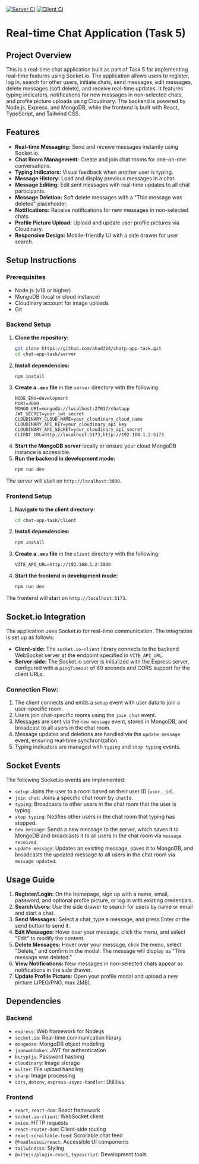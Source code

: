
[![Server CI](https://github.com/ahad324/chat-app-task/actions/workflows/server-ci.yml/badge.svg)](https://github.com/ahad324/chat-app-task/actions/workflows/server-ci.yml)
[![Client CI](https://github.com/ahad324/chat-app-task/actions/workflows/client-ci.yml/badge.svg)](https://github.com/ahad324/chat-app-task/actions/workflows/client-ci.yml)

# Real-time Chat Application (Task 5)

## Project Overview

This is a real-time chat application built as part of Task 5 for implementing real-time features using Socket.io. The application allows users to register, log in, search for other users, initiate chats, send messages, edit messages, delete messages (soft delete), and receive real-time updates. It features typing indicators, notifications for new messages in non-selected chats, and profile picture uploads using Cloudinary. The backend is powered by Node.js, Express, and MongoDB, while the frontend is built with React, TypeScript, and Tailwind CSS.

## Features

- **Real-time Messaging:** Send and receive messages instantly using Socket.io.
- **Chat Room Management:** Create and join chat rooms for one-on-one conversations.
- **Typing Indicators:** Visual feedback when another user is typing.
- **Message History:** Load and display previous messages in a chat.
- **Message Editing:** Edit sent messages with real-time updates to all chat participants.
- **Message Deletion:** Soft delete messages with a "This message was deleted" placeholder.
- **Notifications:** Receive notifications for new messages in non-selected chats.
- **Profile Picture Upload:** Upload and update user profile pictures via Cloudinary.
- **Responsive Design:** Mobile-friendly UI with a side drawer for user search.

## Setup Instructions

### Prerequisites

- Node.js (v18 or higher)
- MongoDB (local or cloud instance)
- Cloudinary account for image uploads
- Git

### Backend Setup

1. **Clone the repository:**
   ```bash
   git clone https://github.com/ahad324/chatp-app-task.git
   cd chat-app-task/server
   ```
2. **Install dependencies:**
   ```bash
   npm install
   ```
3. **Create a `.env` file** in the `server` directory with the following:
   ```env
   NODE_ENV=development
   PORT=3000
   MONGO_URI=mongodb://localhost:27017/chatapp
   JWT_SECRET=your_jwt_secret
   CLOUDINARY_CLOUD_NAME=your_cloudinary_cloud_name
   CLOUDINARY_API_KEY=your_cloudinary_api_key
   CLOUDINARY_API_SECRET=your_cloudinary_api_secret
   CLIENT_URL=http://localhost:5173,http://192.168.1.2:5173
   ```
4. **Start the MongoDB server** locally or ensure your cloud MongoDB instance is accessible.
5. **Run the backend in development mode:**
   ```bash
   npm run dev
   ```

The server will start on `http://localhost:3000`.

### Frontend Setup

1. **Navigate to the client directory:**
   ```bash
   cd chat-app-task/client
   ```
2. **Install dependencies:**
   ```bash
   npm install
   ```
3. **Create a `.env` file** in the `client` directory with the following:
   ```env
   VITE_API_URL=http://192.168.1.2:3000
   ```
4. **Start the frontend in development mode:**
   ```bash
   npm run dev
   ```

The frontend will start on `http://localhost:5173`.

## Socket.io Integration

The application uses Socket.io for real-time communication. The integration is set up as follows:

- **Client-side:** The `socket.io-client` library connects to the backend WebSocket server at the endpoint specified in `VITE_API_URL`.
- **Server-side:** The Socket.io server is initialized with the Express server, configured with a `pingTimeout` of 60 seconds and CORS support for the client URLs.

### Connection Flow:

1. The client connects and emits a `setup` event with user data to join a user-specific room.
2. Users join chat-specific rooms using the `join chat` event.
3. Messages are sent via the `new message` event, stored in MongoDB, and broadcast to all users in the chat room.
4. Message updates and deletions are handled via the `update message` event, ensuring real-time synchronization.
5. Typing indicators are managed with `typing` and `stop typing` events.

## Socket Events

The following Socket.io events are implemented:

- `setup`: Joins the user to a room based on their user ID (`user._id`).
- `join chat`: Joins a specific chat room by `chatId`.
- `typing`: Broadcasts to other users in the chat room that the user is typing.
- `stop typing`: Notifies other users in the chat room that typing has stopped.
- `new message`: Sends a new message to the server, which saves it to MongoDB and broadcasts it to all users in the chat room via `message received`.
- `update message`: Updates an existing message, saves it to MongoDB, and broadcasts the updated message to all users in the chat room via `message updated`.

## Usage Guide

1. **Register/Login:** On the homepage, sign up with a name, email, password, and optional profile picture, or log in with existing credentials.
2. **Search Users:** Use the side drawer to search for users by name or email and start a chat.
3. **Send Messages:** Select a chat, type a message, and press Enter or the send button to send it.
4. **Edit Messages:** Hover over your message, click the menu, and select "Edit" to modify the content.
5. **Delete Messages:** Hover over your message, click the menu, select "Delete," and confirm in the modal. The message will display as "This message was deleted."
6. **View Notifications:** New messages in non-selected chats appear as notifications in the side drawer.
7. **Update Profile Picture:** Open your profile modal and upload a new picture (JPEG/PNG, max 2MB).

## Dependencies

### Backend

- `express`: Web framework for Node.js
- `socket.io`: Real-time communication library
- `mongoose`: MongoDB object modeling
- `jsonwebtoken`: JWT for authentication
- `bcryptjs`: Password hashing
- `cloudinary`: Image storage
- `multer`: File upload handling
- `sharp`: Image processing
- `cors`, `dotenv`, `express-async-handler`: Utilities

### Frontend

- `react`, `react-dom`: React framework
- `socket.io-client`: WebSocket client
- `axios`: HTTP requests
- `react-router-dom`: Client-side routing
- `react-scrollable-feed`: Scrollable chat feed
- `@headlessui/react`: Accessible UI components
- `tailwindcss`: Styling
- `@vitejs/plugin-react`, `typescript`: Development tools
